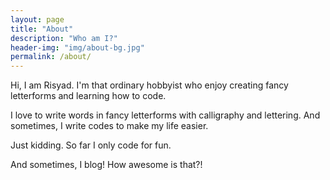 ```yaml
---
layout: page
title: "About"
description: "Who am I?"
header-img: "img/about-bg.jpg"
permalink: /about/
---
```


Hi, I am Risyad. I'm that ordinary hobbyist who enjoy creating fancy letterforms and learning how to code.

I love to write words in fancy letterforms with calligraphy and lettering. And sometimes, I write codes to make my life easier.

Just kidding. So far I only code for fun.

And sometimes, I blog! How awesome is that?!
